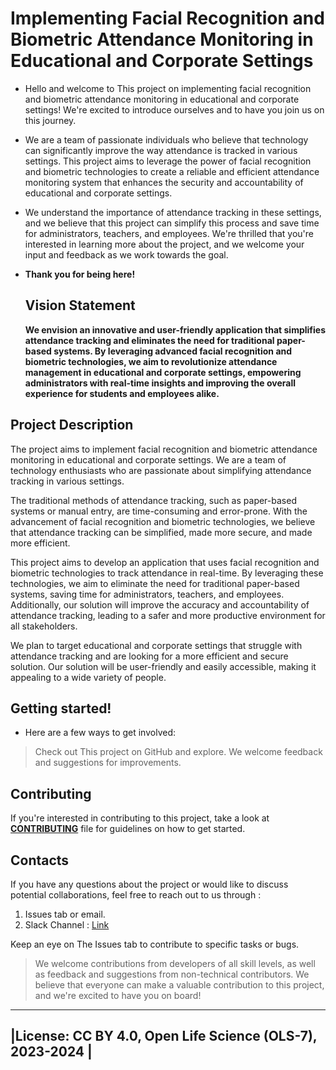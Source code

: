 # Implementing Facial Recognition and Biometric Attendance Monitoring in Educational and Corporate Settings
- Hello and welcome to This project on implementing facial recognition and biometric attendance monitoring in educational and    corporate settings! We're excited to introduce ourselves and to have you join us on this journey.

- We are a team of passionate individuals who believe that technology can significantly improve the way attendance is tracked in various settings. This project aims to leverage the power of facial recognition and biometric technologies to create a reliable and efficient attendance monitoring system that enhances the security and accountability of educational and corporate settings.

- We understand the importance of attendance tracking in these settings, and we believe that this project can simplify this process and save time for administrators, teachers, and employees. We're thrilled that you're interested in learning more about the project, and we welcome your input and feedback as we work towards the goal. 
- **Thank you for being here!**

  ## Vision Statement
  **We envision an innovative and user-friendly application that simplifies attendance tracking and eliminates the need for traditional paper-based systems. By leveraging advanced facial recognition and biometric technologies, we aim to revolutionize attendance management in educational and corporate settings, empowering administrators with real-time insights and improving the overall experience for students and employees alike.**
  
## Project Description 
The project aims to implement facial recognition and biometric attendance monitoring in educational and corporate settings. We are a team of technology enthusiasts who are passionate about simplifying attendance tracking in various settings.

The traditional methods of attendance tracking, such as paper-based systems or manual entry, are time-consuming and error-prone. With the advancement of facial recognition and biometric technologies, we believe that attendance tracking can be simplified, made more secure, and made more efficient.

This project aims to develop an application that uses facial recognition and biometric technologies to track attendance in real-time. By leveraging these technologies, we aim to eliminate the need for traditional paper-based systems, saving time for administrators, teachers, and employees. Additionally, our solution will improve the accuracy and accountability of attendance tracking, leading to a safer and more productive environment for all stakeholders.

We plan to target educational and corporate settings that struggle with attendance tracking and are looking for a more efficient and secure solution. Our solution will be user-friendly and easily accessible, making it appealing to a wide variety of people.

## Getting started!
- Here are a few ways to get involved:

> Check out This project on GitHub and explore. 
> We welcome feedback and suggestions for improvements.
## Contributing 
If you're interested in contributing to this project, take a look at [**CONTRIBUTING**](https://github.com/richarddushime/Implementing-Facial-Recognition-and-Biometric-Attendance-Monitoring-in-Educational-and-Corporate-Set/blob/main/CONTRIBUTING.md) file for guidelines on how to get started.

## Contacts
If you have any questions about the  project or would like to discuss potential collaborations, 
feel free to reach out to us through : 
1. Issues tab or email.
2. Slack Channel : [Link](https://join.slack.com/t/frbattendance-blf3887/shared_invite/zt-24mgzphoi-1qVsKPJCGrPjHuJx~Ummgg)

Keep an eye on The Issues tab to contribute to specific tasks or bugs.

> We welcome contributions from developers of all skill levels, as well as feedback and suggestions from non-technical contributors. We believe that everyone can make a valuable contribution to this project, and we're excited to have you on board!

-----------------------------------------------------------
|License: CC BY 4.0, Open Life Science (OLS-7), 2023-2024 |
-----------------------------------------------------------

